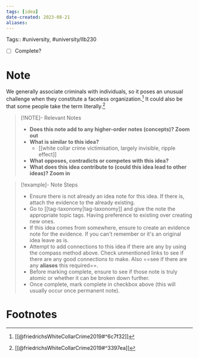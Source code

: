 ```yaml
---
tags: [idea]
date-created: 2023-08-21
aliases:
---
```

Tags:: #university, #university/llb230 

- [ ] Complete?

# Note

We generally associate criminals with individuals, so it poses an unusual challenge when they constitute a faceless organization.[^1] It could also be that some people take the term literally.[^2]

> [!NOTE]- Relevant Notes
> 
> - **Does this note add to any higher-order notes (concepts)? Zoom out**
> - **What is similar to this idea?**
> 	- [[white collar crime victimisation, largely invisible, ripple effect]]
> - **What opposes, contradicts or competes with this idea?**
> - **What does this idea contribute to (could this idea lead to other ideas)? Zoom in**

> [!example]- Note Steps
> 
> - Ensure there is not already an idea note for this idea. If there is, attach the evidence to the already existing.
> - Go to [[tag-taxonomy|tag-taxonomy]] and give the note the appropriate topic tags. Having preference to existing over creating new ones.
> - If this idea comes from somewhere, ensure to create an evidence note for the evidence. If you can't remember or it's an original idea leave as is.
> - Attempt to add connections to this idea if there are any by using the compass method above. Check unmentioned links to see if there are any good connections to make. Also ==see if there are any **aliases** this required==.
> - Before marking complete, ensure to see if those note is truly atomic or whether it can be broken down further.
> - Once complete, mark complete in checkbox above (this will usually occur once permanent note).


# Footnotes

[^1]: [[@friedrichsWhiteCollarCrime2019#^6c7f32]]
[^2]: [[@friedrichsWhiteCollarCrime2019#^3397ea]]
